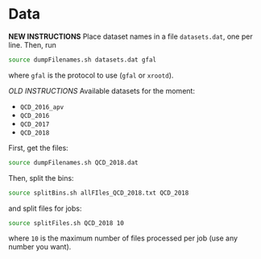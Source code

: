 # Data

**NEW INSTRUCTIONS**
Place dataset names in a file `datasets.dat`, one per line.
Then, run

```bash
source dumpFilenames.sh datasets.dat gfal
```

where `gfal` is the protocol to use (`gfal` or `xrootd`).

_OLD INSTRUCTIONS_
Available datasets for the moment:

- `QCD_2016_apv`
- `QCD_2016`
- `QCD_2017`
- `QCD_2018`

First, get the files:

```bash
source dumpFilenames.sh QCD_2018.dat
```

Then, split the bins:

```bash
source splitBins.sh allFIles_QCD_2018.txt QCD_2018
```

and split files for jobs:

```bash
source splitFiles.sh QCD_2018 10
```

where `10` is the maximum number of files processed per job (use any number you want).
